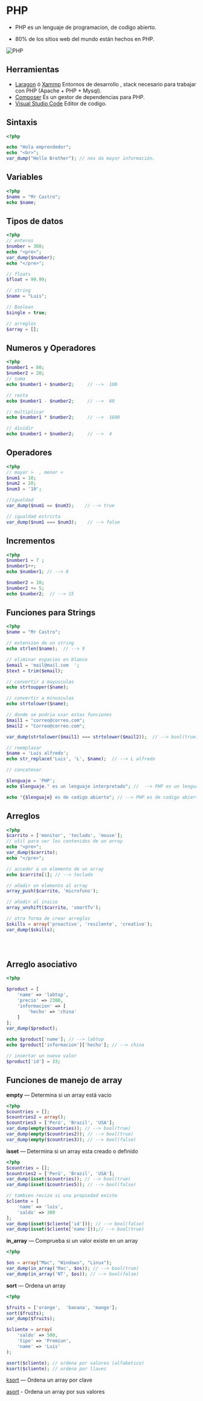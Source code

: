 # PHP

* PHP es un lenguaje de programacion, de codigo abierto.

* 80%  de los sitios web del mundo están hechos en PHP.

![PHP](https://bit.ly/2LOuGGw)

## Herramientas

* [Laragon](https://laragon.org/download/ ) ó  [Xammp](https://www.apachefriends.org/es/download.html) 
Entornos de desarrollo , stack necesario para trabajar con PHP (Apache + PHP + Mysql).
* [Composer](https://getcomposer.org/) Es un gestor de dependencias para PHP.
* [Visual Studio Code](https://code.visualstudio.com/) Editor de codigo.

## Sintaxis
```php
<?php

echo "Hola emprendedor";
echo "<br>";
var_dump("Hello Brother"); // nos da mayor información.

```
## Variables

```php
<?php
$name = "Mr Castro";
echo $name;
```
## Tipos de datos

```php
<?php
// enteros
$number = 300;
echo "<pre>";
var_dump($number);
echo "</pre>";

// floats
$float = 99.99;

// string
$name = "Luis";

// Boolean
$single = true;

// arreglos
$array = [];

```
## Numeros y Operadores

```php
<?php
$number1 = 80;
$number2 = 20;
// suma
echo $number1 + $number2;     // -->  100

// resta
echo $number1 - $number2;     // -->  60

// multiplicar
echo $number1 * $number2;     // -->  1600

// dividir
echo $number1 + $number2;     // -->  4
```
## Operadores
```php
<?php
// mayor >  , menor <
$num1 = 10;
$num2 = 20;
$num3 = '10';

//igualdad 
var_dump($num1 == $num3);    // --> true

// igualdad estricta
var_dump($num1 === $num3);    // --> false


```
## Incrementos 
```php
<?php
$number1 = 7 ;
$number1++;
echo $number1; // --> 8

$number2 = 10;
$number2 += 5;
echo $number2;  // --> 15

```

## Funciones para Strings
```php
<?php
$name = "Mr Castro";

// extension de un string
echo strlen($name);  // --> 9

// eliminar espacios en blanco
$email = 'mail@mail.com  ';
$text = trim($email);

// convertir a mayusculas
echo strtoupper($name);

// convertir a minusculas
echo strtolower($name);

// donde se podria usar estas funciones
$mail1 = "correo@correo.com";
$mail2 = "Correo@correo.com";

var_dump(strtolower($mail1) === strtolower($mail2));  // --> bool(true)

// reemplazar
$name = 'Luis alfredo';
echo str_replace('Luis', 'L', $name);  // --> L alfredo

// concatenar

$lenguaje = 'PHP';
echo $lenguaje." es un lenguaje interpretado"; //  --> PHP es un lenguaje interpretado

echo "{$lenguaje} es de codigo abierto"; // --> PHP es de codigo abierto
```

## Arreglos

```php
<?php
$carrito = ['monitor', 'teclado', 'mouse'];
// util para ver los contenidos de un array
echo "<pre>";
var_dump($carrito);
echo "</pre>";

// acceder a un elemento de un array
echo $carrito[1]; // --> teclado

// añadir un elemento al array
array_push($carrito, 'microfono');

// añadir al inicio
array_unshift($carrito, 'smartTv');

// otra forma de crear arreglos
$skills = array('proactivo', 'resilente', 'creativo');
var_dump($skills);





```
## Arreglo asociativo

```php 
<?php

$product = [
    'name' => 'labtop',
    'precio' => 2300,
    'informacion' => [
        'hecho' => 'china'
    ]
];
var_dump($product);

echo $product['name']; // --> labtop
echo $product['informacion']['hecho']; // --> china

// insertar un nuevo valor
$product['id'] = 33;

```

## Funciones de manejo de array
**empty** — Determina si un array está vacío
```php
<?php
$countries = [];
$countries2 = array();
$countries3 = ['Perú', 'Brazil', 'USA'];
var_dump(empty($countries)); // --> bool(true)
var_dump(empty($countries2)); // --> bool(true)
var_dump(empty($countries3)); // --> bool(false)


```
**isset** — Determina si un array esta creado o definido 
```php
<?php
$countries = [];
$countries2 = ['Perú', 'Brazil', 'USA'];
var_dump(isset($countries)); // --> bool(true)
var_dump(isset($countries5)); // --> bool(false)

// tambien reviza si una propiedad existe
$cliente = [
    'name' => 'luis',
    'saldo' => 300
];
var_dump(isset($cliente['id'])); // --> bool(false)
var_dump(isset($cliente['name']));// --> bool(true)

```
**in_array** — Comprueba si un valor existe en un array
```php
<?php

$os = array("Mac", "Windows", "Linux");
var_dump(in_array('Mac', $os)); // --> bool(true)
var_dump(in_array('NT', $os)); // --> bool(false)


```

**sort** — Ordena un array
```php
<?php

$fruits = ['orange',  'banana', 'mango'];
sort($fruits);
var_dump($fruits);

$cliente = array(
    'saldo' => 500,
    'tipo' => 'Premiun',
    'name' => 'Luis'
);

asort($cliente); // ordena por valores (alfabetico)
ksort($cliente); // ordena por llaves
```
[ksort](https://www.php.net/manual/es/function.ksort.php)  — Ordena un array por clave

[asort](https://www.php.net/manual/es/function.asort.php) - Ordena un array por sus valores